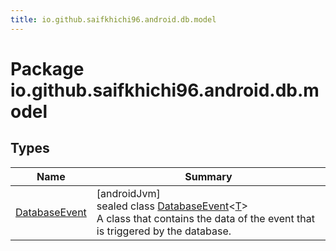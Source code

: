 ```yaml
---
title: io.github.saifkhichi96.android.db.model
---
```



# Package io.github.saifkhichi96.android.db.model



## Types


| Name | Summary |
|---|---|
| [DatabaseEvent](-database-event/index.html) | [androidJvm]<br>sealed class [DatabaseEvent](-database-event/index.html)&lt;[T](-database-event/index.html)&gt;<br>A class that contains the data of the event that is triggered by the database. |

